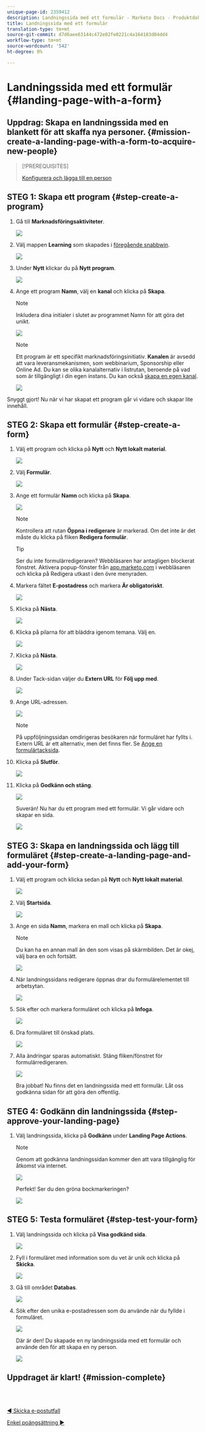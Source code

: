 ```yaml
---
unique-page-id: 2359412
description: Landningssida med ett formulär - Marketo Docs - Produktdokumentation
title: Landningssida med ett formulär
translation-type: tm+mt
source-git-commit: d7d6aee63144c472e02fe0221c4a164183d04dd4
workflow-type: tm+mt
source-wordcount: '542'
ht-degree: 0%

---
```



# Landningssida med ett formulär {#landing-page-with-a-form}

## Uppdrag: Skapa en landningssida med en blankett för att skaffa nya personer. {#mission-create-a-landing-page-with-a-form-to-acquire-new-people}

>[!PREREQUISITES]
>
>[Konfigurera och lägga till en person](/help/marketo/getting-started/quick-wins/get-set-up-and-add-a-person.md)

## STEG 1: Skapa ett program {#step-create-a-program}

1. Gå till **Marknadsföringsaktiviteter**.

   ![](assets/ma.png)

1. Välj mappen **Learning** som skapades i [föregående snabbwin](/help/marketo/getting-started/quick-wins/send-an-email.md).

   ![](assets/image2014-9-8-17-3a45-3a34.png)

1. Under **Nytt** klickar du på **Nytt program**.

   ![](assets/image2014-9-8-17-3a45-3a49.png)

1. Ange ett program **Namn**, välj en **kanal** och klicka på **Skapa**.

   >[!NOTE]
   >
   >Inkludera dina initialer i slutet av programmet Namn för att göra det unikt.

   ![](assets/image2014-9-8-17-3a46-3a28.png)

   >[!NOTE]
   >
   >Ett program är ett specifikt marknadsföringsinitiativ. **Kanalen** är avsedd att vara leveransmekanismen, som webbinarium, Sponsorship eller Online Ad. Du kan se olika kanalalternativ i listrutan, beroende på vad som är tillgängligt i din egen instans. Du kan också [skapa en egen kanal](/help/marketo/product-docs/administration/tags/create-a-program-channel.md).

   ![](assets/image2014-9-8-17-3a46-3a47.png)

Snyggt gjort! Nu när vi har skapat ett program går vi vidare och skapar lite innehåll.

## STEG 2: Skapa ett formulär {#step-create-a-form}

1. Välj ett program och klicka på **Nytt** och **Nytt lokalt material**.

   ![](assets/image2014-9-24-11-3a4-3a29.png)

1. Välj **Formulär**.

   ![](assets/image2014-9-24-11-3a4-3a42.png)

1. Ange ett formulär **Namn** och klicka på **Skapa**.

   ![](assets/image2014-9-24-11-3a5-3a0.png)

   >[!NOTE]
   >
   >Kontrollera att rutan **Öppna i redigerare** är markerad. Om det inte är det måste du klicka på fliken **Redigera formulär**.

   >[!TIP]
   >
   >Ser du inte formulärredigeraren? Webbläsaren har antagligen blockerat fönstret. Aktivera popup-fönster från [app.marketo.com](https://app.marketo.com/) i webbläsaren och klicka på Redigera utkast i den övre menyraden.

1. Markera fältet **E-postadress** och markera **Är obligatoriskt**.

   ![](assets/image2014-9-24-11-3a5-3a27.png)

1. Klicka på **Nästa**.

   ![](assets/image2014-9-24-11-3a5-3a44.png)

1. Klicka på pilarna för att bläddra igenom temana. Välj en.

   ![](assets/image2014-9-24-11-3a6-3a0.png)

1. Klicka på **Nästa**.

   ![](assets/image2014-9-24-11-3a6-3a19.png)

1. Under Tack-sidan väljer du **Extern URL** för **Följ upp med**.

   ![](assets/image2014-9-24-11-3a6-3a35.png)

1. Ange URL-adressen.

   ![](assets/image2014-9-24-11-3a6-3a50.png)

   >[!NOTE]
   >
   >På uppföljningssidan omdirigeras besökaren när formuläret har fyllts i. Extern URL är ett alternativ, men det finns fler. Se [Ange en formulärtacksida](/help/marketo/product-docs/demand-generation/forms/creating-a-form/set-a-form-thank-you-page.md).

1. Klicka på **Slutför**.

   ![](assets/image2014-9-24-11-3a7-3a3.png)

1. Klicka på **Godkänn och stäng**.

   ![](assets/image2014-9-24-11-3a7-3a15.png)

   Suverän! Nu har du ett program med ett formulär. Vi går vidare och skapar en sida.

   ![](assets/image2014-9-24-11-3a7-3a32.png)

## STEG 3: Skapa en landningssida och lägg till formuläret {#step-create-a-landing-page-and-add-your-form}

1. Välj ett program och klicka sedan på **Nytt** och **Nytt lokalt material**.

   ![](assets/image2014-9-24-11-3a7-3a51.png)

1. Välj **Startsida**.

   ![](assets/image2014-9-24-11-3a8-3a5.png)

1. Ange en sida **Namn**, markera en mall och klicka på **Skapa**.

   >[!NOTE]
   >
   >Du kan ha en annan mall än den som visas på skärmbilden. Det är okej, välj bara en och fortsätt.

   ![](assets/image2014-9-24-11-3a8-3a23.png)

1. När landningssidans redigerare öppnas drar du formulärelementet till arbetsytan.

   ![](assets/twentyone.png)

1. Sök efter och markera formuläret och klicka på **Infoga**.

   ![](assets/image2014-9-24-11-3a8-3a53.png)

1. Dra formuläret till önskad plats.

   ![](assets/image2014-9-24-11-3a9-3a6.png)

1. Alla ändringar sparas automatiskt. Stäng fliken/fönstret för formulärredigeraren.

   ![](assets/image2014-9-24-11-3a9-3a19.png)

   Bra jobbat! Nu finns det en landningssida med ett formulär. Låt oss godkänna sidan för att göra den offentlig.

## STEG 4: Godkänn din landningssida {#step-approve-your-landing-page}

1. Välj landningssida, klicka på **Godkänn** under **Landing Page Actions**.

   >[!NOTE]
   >
   >Genom att godkänna landningssidan kommer den att vara tillgänglig för åtkomst via internet.

   ![](assets/image2014-9-24-11-3a9-3a37.png)

   Perfekt! Ser du den gröna bockmarkeringen?

   ![](assets/image2014-9-24-11-3a9-3a53.png)

## STEG 5: Testa formuläret {#step-test-your-form}

1. Välj landningssida och klicka på **Visa godkänd sida**.

   ![](assets/image2014-9-24-11-3a10-3a9.png)

1. Fyll i formuläret med information som du vet är unik och klicka på **Skicka**.

   ![](assets/image2014-9-24-11-3a10-3a23.png)

1. Gå till området **Databas**.

   ![](assets/db-1.png)

1. Sök efter den unika e-postadressen som du använde när du fyllde i formuläret.

   ![](assets/30.png)

   Där är den! Du skapade en ny landningssida med ett formulär och använde den för att skapa en ny person.

   ![](assets/thirty-one.png)

## Uppdraget är klart! {#mission-complete}

<br> 

[◄ Skicka e-postutfall](/help/marketo/getting-started/quick-wins/send-an-email.md)

[Enkel poängsättning ►](/help/marketo/getting-started/quick-wins/simple-scoring.md)
